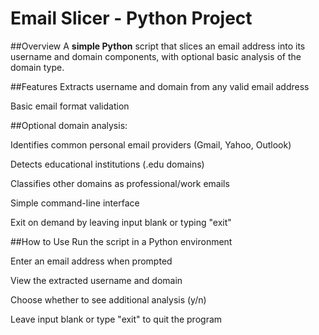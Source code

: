 # Email Slicer - Python Project
##Overview
A **simple Python** script that slices an email address into its username and domain components, with optional basic analysis of the domain type.

##Features
Extracts username and domain from any valid email address

Basic email format validation

##Optional domain analysis:

Identifies common personal email providers (Gmail, Yahoo, Outlook)

Detects educational institutions (.edu domains)

Classifies other domains as professional/work emails

Simple command-line interface

Exit on demand by leaving input blank or typing "exit"

##How to Use
Run the script in a Python environment

Enter an email address when prompted

View the extracted username and domain

Choose whether to see additional analysis (y/n)

Leave input blank or type "exit" to quit the program
